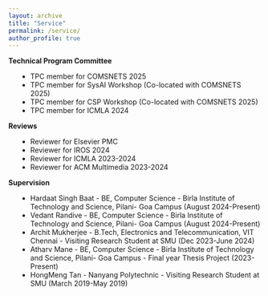 ```yaml
---
layout: archive
title: "Service"
permalink: /service/
author_profile: true
---
```


<style>
    .bullet-list {
      list-style-type: disc;
      margin-left: 20px;
    }
    .bold {
      font-weight: bold;
    }
  </style>

<body>

  <b>Technical Program Committee</b>
  <ul class="bullet-list">
    <li>TPC member for COMSNETS 2025</li>
    <li>TPC member for SysAI Workshop (Co-located with COMSNETS 2025)</li>
    <li>TPC member for CSP Workshop (Co-located with COMSNETS 2025)</li>
    <li>TPC member for ICMLA 2024</li>
  </ul>

  <b>Reviews</b>
  <ul class="bullet-list">
    <li>Reviewer for Elsevier PMC</li>
    <li>Reviewer for IROS 2024</li>
    <li>Reviewer for ICMLA 2023-2024</li>
    <li>Reviewer for ACM Multimedia 2023-2024</li>
  </ul>

  <b>Supervision</b>
  <ul class="bullet-list">
       <li>Hardaat Singh Baat - BE, Computer Science - Birla Institute of Technology and Science, Pilani- Goa Campus (August 2024-Present)</li>
         <li>Vedant Randive - BE, Computer Science - Birla Institute of Technology and Science, Pilani- Goa Campus (August 2024-Present)</li>
    <li>Archit Mukherjee - B.Tech, Electronics and Telecommunication, VIT Chennai - Visiting Research Student at SMU  (Dec 2023-June 2024)</li>
     <li>Atharv Mane - BE, Computer Science - Birla Institute of Technology and Science, Pilani- Goa Campus - Final year Thesis Project   (2023-Present)</li>
    <li>HongMeng Tan - Nanyang Polytechnic - Visiting Research Student at SMU  (March 2019-May 2019)</li>
  </ul>
</body>